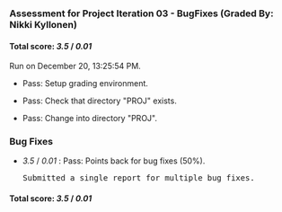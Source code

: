 ### Assessment for Project Iteration 03 - BugFixes (Graded By: Nikki Kyllonen)

#### Total score: _3.5_ / _0.01_

Run on December 20, 13:25:54 PM.

+ Pass: Setup grading environment.



+ Pass: Check that directory "PROJ" exists.

+ Pass: Change into directory "PROJ".


### Bug Fixes

+  _3.5_ / _0.01_ : Pass: Points back for bug fixes (50%).

    <pre>Submitted a single report for multiple bug fixes.</pre>

#### Total score: _3.5_ / _0.01_

